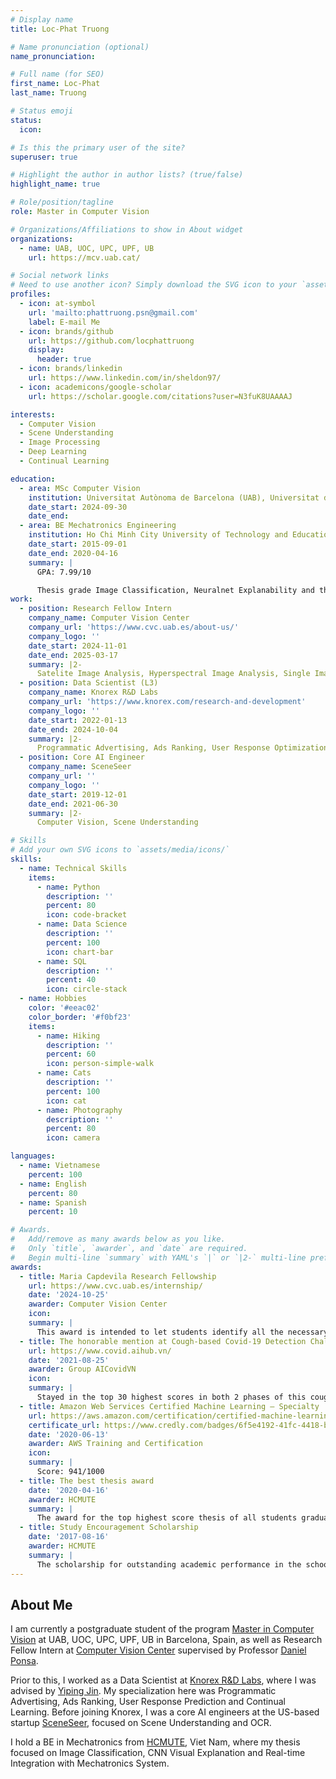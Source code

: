 ```yaml
---
# Display name
title: Loc-Phat Truong

# Name pronunciation (optional)
name_pronunciation: 

# Full name (for SEO)
first_name: Loc-Phat
last_name: Truong

# Status emoji
status:
  icon:

# Is this the primary user of the site?
superuser: true

# Highlight the author in author lists? (true/false)
highlight_name: true

# Role/position/tagline
role: Master in Computer Vision 

# Organizations/Affiliations to show in About widget
organizations:
  - name: UAB, UOC, UPC, UPF, UB
    url: https://mcv.uab.cat/

# Social network links
# Need to use another icon? Simply download the SVG icon to your `assets/media/icons/` folder.
profiles:
  - icon: at-symbol
    url: 'mailto:phattruong.psn@gmail.com'
    label: E-mail Me
  - icon: brands/github
    url: https://github.com/locphattruong
    display:
      header: true
  - icon: brands/linkedin
    url: https://www.linkedin.com/in/sheldon97/
  - icon: academicons/google-scholar
    url: https://scholar.google.com/citations?user=N3fuK8UAAAAJ

interests:
  - Computer Vision
  - Scene Understanding
  - Image Processing
  - Deep Learning
  - Continual Learning

education:
  - area: MSc Computer Vision
    institution: Universitat Autònoma de Barcelona (UAB), Universitat de Barcelona (UB), Universitat Pompeu Fabra (UPF), Universitat Politècnica de Catalunya (UPC), Universitat Oberta de Catalunya (UOC)
    date_start: 2024-09-30
    date_end: 
  - area: BE Mechatronics Engineering
    institution: Ho Chi Minh City University of Technology and Education (HCMUTE)
    date_start: 2015-09-01
    date_end: 2020-04-16
    summary: |
      GPA: 7.99/10

      Thesis grade Image Classification, Neuralnet Explanability and the real-time integration with Mechatronics System.
work:
  - position: Research Fellow Intern
    company_name: Computer Vision Center
    company_url: 'https://www.cvc.uab.es/about-us/'
    company_logo: ''
    date_start: 2024-11-01
    date_end: 2025-03-17
    summary: |2-
      Satelite Image Analysis, Hyperspectral Image Analysis, Single ImageSuper Resolution
  - position: Data Scientist (L3)
    company_name: Knorex R&D Labs
    company_url: 'https://www.knorex.com/research-and-development'
    company_logo: ''
    date_start: 2022-01-13
    date_end: 2024-10-04
    summary: |2-
      Programmatic Advertising, Ads Ranking, User Response Optimization, Real-time Bidding, Online Learning, Contextual Bandit, Machine Learning, Tabular Deep Learning, Model Calibration, MLOps
  - position: Core AI Engineer
    company_name: SceneSeer
    company_url: ''
    company_logo: ''
    date_start: 2019-12-01
    date_end: 2021-06-30
    summary: |2-
      Computer Vision, Scene Understanding

# Skills
# Add your own SVG icons to `assets/media/icons/`
skills:
  - name: Technical Skills
    items:
      - name: Python
        description: ''
        percent: 80
        icon: code-bracket
      - name: Data Science
        description: ''
        percent: 100
        icon: chart-bar
      - name: SQL
        description: ''
        percent: 40
        icon: circle-stack
  - name: Hobbies
    color: '#eeac02'
    color_border: '#f0bf23'
    items:
      - name: Hiking
        description: ''
        percent: 60
        icon: person-simple-walk
      - name: Cats
        description: ''
        percent: 100
        icon: cat
      - name: Photography
        description: ''
        percent: 80
        icon: camera

languages:
  - name: Vietnamese
    percent: 100
  - name: English
    percent: 80
  - name: Spanish
    percent: 10

# Awards.
#   Add/remove as many awards below as you like.
#   Only `title`, `awarder`, and `date` are required.
#   Begin multi-line `summary` with YAML's `|` or `|2-` multi-line prefix and indent 2 spaces below.
awards:
  - title: Maria Capdevila Research Fellowship
    url: https://www.cvc.uab.es/internship/
    date: '2024-10-25'
    awarder: Computer Vision Center
    icon: 
    summary: |
      This award is intended to let students identify all the necessary components to solve a specific computer vision and AI problem, evaluate the resulting system, and elaborate a report that describes the achieved results together with the selected algorithms and models.
  - title: The honorable mention at Cough-based Covid-19 Detection Challenge
    url: https://www.covid.aihub.vn/
    date: '2021-08-25'
    awarder: Group AICovidVN
    icon: 
    summary: |
      Stayed in the top 30 highest scores in both 2 phases of this cough audio classification challenge. I and a teammate tried to build hybrid CNN-RNN model to classify the cough sound of healthy and covid-infected person.
  - title: Amazon Web Services Certified Machine Learning – Specialty
    url: https://aws.amazon.com/certification/certified-machine-learning-specialty/
    certificate_url: https://www.credly.com/badges/6f5e4192-41fc-4418-b268-ac7dc2dc81c5
    date: '2020-06-13'
    awarder: AWS Training and Certification
    icon:
    summary: |
      Score: 941/1000
  - title: The best thesis award
    date: '2020-04-16'
    awarder: HCMUTE
    summary: |
      The award for the top highest score thesis of all students graduating this year.
  - title: Study Encouragement Scholarship
    date: '2017-08-16'
    awarder: HCMUTE
    summary: |
      The scholarship for outstanding academic performance in the school year 2017-2018.
---
```


## About Me

I am currently a postgraduate student of the program [Master in Computer Vision](https://mcv.uab.cat/) at UAB, UOC, UPC, UPF, UB in Barcelona, Spain, as well as Research Fellow Intern at [Computer Vision Center](https://www.cvc.uab.es/about-us/) supervised by Professor [Daniel Ponsa](https://orcid.org/0000-0002-7330-6524).

Prior to this, I worked as a Data Scientist at [Knorex R&D Labs](https://www.knorex.com/research-and-development), where I was advised by [Yiping Jin](https://yipingnus.github.io/). My specialization here was Programmatic Advertising, Ads Ranking, User Response Prediction and Continual Learning. Before joining Knorex, I was a core AI engineers at the US-based startup [SceneSeer](https://www.youtube.com/@sceneseer8871), focused on Scene Understanding and OCR.

I hold a BE in Mechatronics from [HCMUTE](https://fme.hcmute.edu.vn/ArticleId/bffdb6e0-12cc-4263-921f-c1e0f72cdfb5/introduction-to-mechatronics-department), Viet Nam, where my thesis focused on Image Classification, CNN Visual Explanation and Real-time Integration with Mechatronics System.
